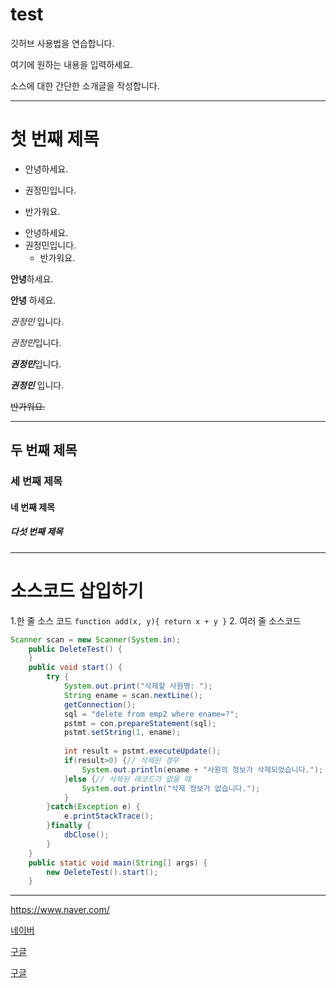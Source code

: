 # test
깃허브 사용법을 연습합니다.

여기에 원하는 내용을 입력하세요.

소스에 대한 간단한 소개글을 작성합니다.
***
# 첫 번째 제목
+ 안녕하세요.
- 권정민입니다.
* 반가워요.

+ 안녕하세요.
+ 권정민입니다.
  + 반가워요.

**안녕**하세요.

__안녕__ 하세요.

_권정민_ 입니다.

*권정민*입니다.

***권정민***입니다.

___권정민___ 입니다.

~~반가워요.~~

---
## 두 번째 제목
### 세 번째 제목
#### 네 번째 제목
##### 다섯 번째 제목

***

# 소스코드 삽입하기
1.한 줄 소스 코드
`function add(x, y){ return x + y }`
2. 여러 줄 소스코드
```java
Scanner scan = new Scanner(System.in);
	public DeleteTest() {
	}
	public void start() {
		try {
			System.out.print("삭제할 사원명: ");
			String ename = scan.nextLine();
			getConnection();
			sql = "delete from emp2 where ename=?";
			pstmt = con.prepareStatement(sql);
			pstmt.setString(1, ename);
			
			int result = pstmt.executeUpdate();
			if(result>0) {// 삭제된 경우
				System.out.println(ename + "사원의 정보가 삭제되었습니다.");
			}else {// 삭제된 레코드가 없을 때
				System.out.println("삭제 정보가 없습니다.");
			}
		}catch(Exception e) {
			e.printStackTrace();
		}finally {
			dbClose();
		}
	}
	public static void main(String[] args) {
		new DeleteTest().start();
	}
```

***

<https://www.naver.com/>

[네이버](https://www.naver.com/)

[구글](https://www.google.co.kr/, "검색 사이트")

[구글](https://www.google.co.kr, "검색 사이트")
